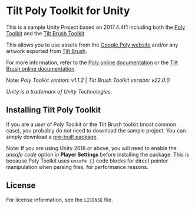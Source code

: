 # Tilt Poly Toolkit for Unity

This is a sample Unity Project based on 2017.4.4f1 including both the [Poly Toolkit](https://github.com/googlevr/poly-toolkit-unity) and the [Tilt Brush Toolkit](https://github.com/googlevr/tilt-brush-toolkit).

This allows you to use assets from the [Google Poly website](https://poly.google.com/) and/or any artwork exported from [Tilt Brush](https://www.tiltbrush.com/).

For more information, refer to the [Poly online
documentation](https://developers.google.com/poly/develop/unity) or the [Tilt Brush online documentation](https://docs.google.com/document/d/1YID89te9oDjinCkJ9R65bLZ3PpJk1W4S1SM2Ccc6-9w/).

Note: _Poly Toolkit version: v1.1.2_ | _Tilt Brush Toolkit version: v22.0.0_

_Unity is a trademark of Unity Technologies._

## Installing Tilt Poly Toolkit

If you are a _user_ of Poly Toolkit or the Tilt Brush toolkit (most common case), you probably do not
need to download the sample project. You can simply download a
[pre-built package](https://github.com/mwellck/tilt-poly-toolkit-unity/releases).

Note: If you are using Unity 2018 or above, you will need to enable the
_unsafe code_ option in **Player Settings** before installing the package.
This is because Poly Toolkit uses `unsafe {}` code blocks for direct
pointer manipulation when parsing files, for performance reasons.

## License

For license information, see the `LICENSE` file.
